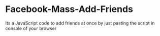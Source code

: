 # Facebook-Mass-Add-Friends
Its a JavaScript code to add friends at once by just pasting the script in console of your browser
